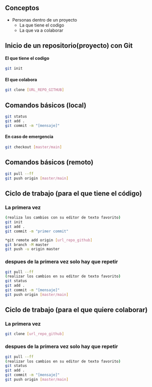 ## Conceptos
- Personas dentro de un proyecto
    - La que tiene el codigo
    - La que va a colaborar

## Inicio de un repositorio(proyecto) con **Git**

#### El que tiene el codigo

```bash
git init
```


#### El que colabora

```bash
git clone [URL_REPO_GITHUB]
```

## Comandos básicos (local)

```bash
git status
git add .
git commit -m "[mensaje]"
```

#### En caso de emergencia

```bash
git checkout [master/main]
```


## Comandos básicos (remoto)

```bash 
git pull --ff
git push origin [master/main]
```


## Ciclo de trabajo (para el que tiene el código)

### La primera vez
```bash
(realiza los cambios con su editor de texto favorito)
git init
git add .
git commit -m "primer commit"

*git remote add origin [url_repo_github]
git branch -M master
git push -u origin master
```

### despues de la primera vez solo hay que repetir
```bash
git pull --ff
(realizar los cambios en su editor de texto favorito)
git status
git add .
git commit -m "[mensaje]"
git push origin [master/main]
```


## Ciclo de trabajo (para el que quiere colaborar)

### La primera vez
```bash
git clone [url_repo_github]
```

### despues de la primera vez solo hay que repetir
```bash
git pull --ff
(realizar los cambios en su editor de texto favorito)
git status
git add .
git commit -m "[mensaje]"
git push origin [master/main]
```
